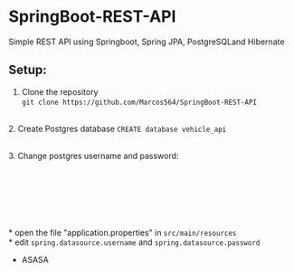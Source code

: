 # SpringBoot-REST-API
Simple REST API using Springboot, Spring JPA, PostgreSQLand Hibernate

## Setup:
1. Clone the repository <br>
   `git clone https://github.com/Marcos564/SpringBoot-REST-API`

<br> 2. Create Postgres database
   `CREATE database vehicle_api`

<br> 3. Change postgres username and password:<br>
     <br><br><br><br><br><br><br>* open the file "application.properties" in `src/main/resources` <br>
     * edit `spring.datasource.username` and `spring.datasource.password` 

* ASASA
